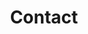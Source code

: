 ---
tags: 'pages'
title: 'Contact'
tabtitle: 'Contact | FGSA'
navtitle: 'Contact'
layout: 'layouts/page.html'
---